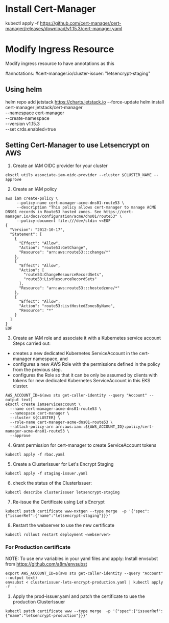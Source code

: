 # Install Cert-Manager

kubectl apply -f https://github.com/cert-manager/cert-manager/releases/download/v1.15.3/cert-manager.yaml

# Modify Ingress Resource

Modify ingress resource to have annotations as this

<!-- For testing -->

#annotations:
#cert-manager.io/cluster-issuer: "letsencrypt-staging"

<!-- For production -->

## Using helm

helm repo add jetstack https://charts.jetstack.io --force-update
helm install \
 cert-manager jetstack/cert-manager \
 --namespace cert-manager \
 --create-namespace \
 --version v1.15.3 \
 --set crds.enabled=true

## Setting Cert-Manager to use Letsencrypt on AWS

1. Create an IAM OIDC provider for your cluster

```
eksctl utils associate-iam-oidc-provider --cluster $CLUSTER_NAME --approve
```

2. Create an IAM policy

```
aws iam create-policy \
     --policy-name cert-manager-acme-dns01-route53 \
     --description "This policy allows cert-manager to manage ACME DNS01 records in Route53 hosted zones. See https://cert-manager.io/docs/configuration/acme/dns01/route53" \
     --policy-document file:///dev/stdin <<EOF
{
  "Version": "2012-10-17",
  "Statement": [
    {
      "Effect": "Allow",
      "Action": "route53:GetChange",
      "Resource": "arn:aws:route53:::change/*"
    },
    {
      "Effect": "Allow",
      "Action": [
        "route53:ChangeResourceRecordSets",
        "route53:ListResourceRecordSets"
      ],
      "Resource": "arn:aws:route53:::hostedzone/*"
    },
    {
      "Effect": "Allow",
      "Action": "route53:ListHostedZonesByName",
      "Resource": "*"
    }
  ]
}
EOF
```

3. Create an IAM role and associate it with a Kubernetes service account
   Steps carried out:

- creates a new dedicated Kubernetes ServiceAccount in the cert-manager namespace, and
- configures a new AWS Role with the permissions defined in the policy from the previous step.
- configures the Role so that it can be only be assumed by clients with tokens for new dedicated Kubernetes ServiceAccount in this EKS cluster.

```
AWS_ACCOUNT_ID=$(aws sts get-caller-identity --query "Account" --output text)
eksctl create iamserviceaccount \
  --name cert-manager-acme-dns01-route53 \
  --namespace cert-manager \
  --cluster ${CLUSTER} \
  --role-name cert-manager-acme-dns01-route53 \
  --attach-policy-arn arn:aws:iam::${AWS_ACCOUNT_ID}:policy/cert-manager-acme-dns01-route53 \
  --approve
```

4. Grant permission for cert-manager to create ServiceAccount tokens

```
kubectl apply -f rbac.yaml
```

5. Create a ClusterIssuer for Let's Encrypt Staging

```
kubectl apply -f staging-issuer.yaml
```

6. check the status of the ClusterIssuer:

```
kubectl describe clusterissuer letsencrypt-staging
```

7. Re-issue the Certificate using Let's Encrypt

```
kubectl patch certificate www-nxtgen --type merge  -p '{"spec":{"issuerRef":{"name":"letsencrypt-staging"}}}'
```

8. Restart the webserver to use the new certificate

```
kubectl rollout restart deployment <webserver>
```

### For Production certificate

NOTE: To use env variables in your yaml files and apply:
Install envsubst from https://github.com/a8m/envsubst

```
export AWS_ACCOUNT_ID=$(aws sts get-caller-identity --query "Account" --output text)
envsubst < clusterissuer-lets-encrypt-production.yaml | kubectl apply -f  -
```

1. Apply the prod-issuer.yaml and patch the certificate to use the production ClusterIssuer

```
kubectl patch certificate www --type merge  -p '{"spec":{"issuerRef":{"name":"letsencrypt-production"}}}'
```
